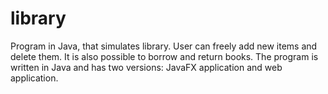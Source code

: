 # library
Program in Java, that simulates library. User can freely add new items and delete them. It is also possible to borrow and return books. The program is written in Java and has two versions: JavaFX application and web application.
